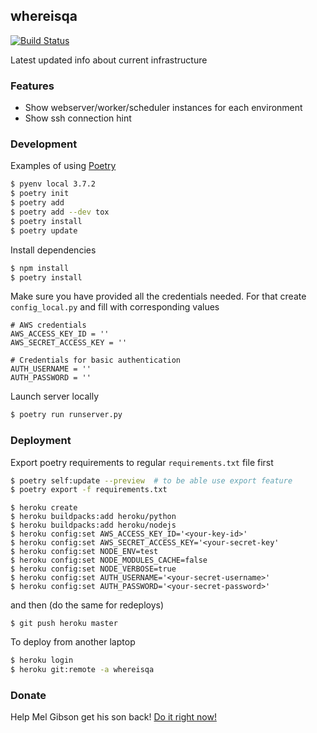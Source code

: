 ## whereisqa

[![Build Status](https://travis-ci.org/bmwant/whereisqa.svg?branch=master)](https://travis-ci.org/bmwant/whereisqa)

Latest updated info about current infrastructure

### Features

* Show webserver/worker/scheduler instances for each environment
* Show ssh connection hint

### Development

Examples of using [Poetry](https://poetry.eustace.io/)

```bash
$ pyenv local 3.7.2
$ poetry init
$ poetry add
$ poetry add --dev tox
$ poetry install
$ poetry update
```

Install dependencies

```bash
$ npm install
$ poetry install
```

Make sure you have provided all the credentials needed. For that create 
`config_local.py` and fill with corresponding values

```text
# AWS credentials
AWS_ACCESS_KEY_ID = ''
AWS_SECRET_ACCESS_KEY = ''

# Credentials for basic authentication
AUTH_USERNAME = ''
AUTH_PASSWORD = ''
```

Launch server locally

```bash
$ poetry run runserver.py
```

### Deployment

Export poetry requirements to regular `requirements.txt` file first
 
```bash
$ poetry self:update --preview  # to be able use export feature
$ poetry export -f requirements.txt
```

```
$ heroku create
$ heroku buildpacks:add heroku/python
$ heroku buildpacks:add heroku/nodejs
$ heroku config:set AWS_ACCESS_KEY_ID='<your-key-id>'
$ heroku config:set AWS_SECRET_ACCESS_KEY='<your-secret-key'
$ heroku config:set NODE_ENV=test
$ heroku config:set NODE_MODULES_CACHE=false
$ heroku config:set NODE_VERBOSE=true
$ heroku config:set AUTH_USERNAME='<your-secret-username>'
$ heroku config:set AUTH_PASSWORD='<your-secret-password>'
```

and then (do the same for redeploys)

```
$ git push heroku master
```

To deploy from another laptop

```bash
$ heroku login
$ heroku git:remote -a whereisqa
```

### Donate

Help Mel Gibson get his son back! [Do it right now!](https://gimmebackmyson.herokuapp.com/)
